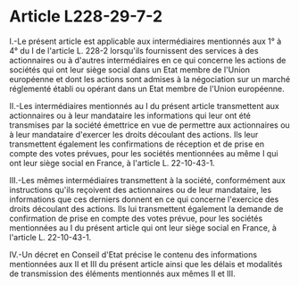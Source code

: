 # Article L228-29-7-2

I.-Le présent article est applicable aux intermédiaires mentionnés aux 1° à 4° du I de l'article L. 228-2 lorsqu'ils fournissent des services à des actionnaires ou à d'autres intermédiaires en ce qui concerne les actions de sociétés qui ont leur siège social dans un Etat membre de l'Union européenne et dont les actions sont admises à la négociation sur un marché réglementé établi ou opérant dans un Etat membre de l'Union européenne.

II.-Les intermédiaires mentionnés au I du présent article transmettent aux actionnaires ou à leur mandataire les informations qui leur ont été transmises par la société émettrice en vue de permettre aux actionnaires ou à leur mandataire d'exercer les droits découlant des actions. Ils leur transmettent également les confirmations de réception et de prise en compte des votes prévues, pour les sociétés mentionnées au même I qui ont leur siège social en France, à l'article L. 22-10-43-1.

III.-Les mêmes intermédiaires transmettent à la société, conformément aux instructions qu'ils reçoivent des actionnaires ou de leur mandataire, les informations que ces derniers donnent en ce qui concerne l'exercice des droits découlant des actions. Ils lui transmettent également la demande de confirmation de prise en compte des votes prévue, pour les sociétés mentionnées au I du présent article qui ont leur siège social en France, à l'article L. 22-10-43-1.

IV.-Un décret en Conseil d'Etat précise le contenu des informations mentionnées aux II et III du présent article ainsi que les délais et modalités de transmission des éléments mentionnés aux mêmes II et III.
